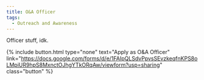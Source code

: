 ```yaml
---
title: O&A Officer
tags: 
  - Outreach and Awareness
---
```


Officer stuff, idk.

{%
  include button.html
  type="none"
  text="Apply as O&A Officer"
  link="https://docs.google.com/forms/d/e/1FAIpQLSdvPpvsSEvzkeqfnKPS8oLMpiUR9hpS8MxnctOJhgYTkORqAw/viewform?usp=sharing"
  class="button"
%}
